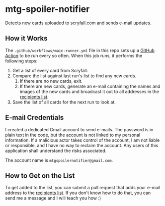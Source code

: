 # mtg-spoiler-notifier

Detects new cards uploaded to scryfall.com and sends e-mail updates.

## How it Works

The `.github/workflows/main-runner.yml` file in this repo sets up a
[GitHub Action](https://github.com/features/actions) to be run every so often.
When this job runs, it performs the following steps:

1. Get a list of every card from Scryfall.
1. Compare the list against last run's list to find any new cards.
    1. If there are no new cards, exit.
    1. If there are new cards, generate an e-mail containing the names and
       images of the new cards and broadcast it out to all addresses in the
       [recipients list](./recipients.json).
1. Save the list of all cards for the next run to look at.

## E-mail Credentials

I created a dedicated Gmail account to send e-mails. The password is in plain
text in the code, but the account is not linked to my personal information. If a
malicious actor takes control of the account, I am not liable or responsible,
and I have no way to reclaim the account. Any users of this application shall
understand the risks associated.

The account name is `mtgspoilernotifier@gmail.com`.

## How to Get on the List

To get added to the list, you can submit a pull request that adds your e-mail
address to the [recipients list](./recipients.json). If you don't know how to do
that, you can send me a message and I will teach you how :)
